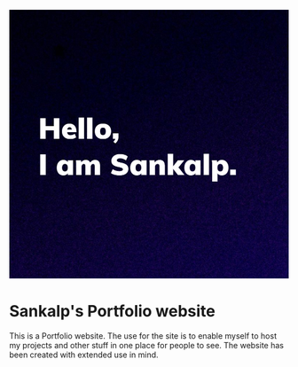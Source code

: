 ![alt text](https://github.com/snklp1/sankalp.port/blob/main/Face.jpg?raw=true)

# **Sankalp's Portfolio website**

This is a Portfolio website.
The use for the site is to enable myself to host my projects and other stuff in one place for people to see. 
The website has been created with extended use in mind. 


